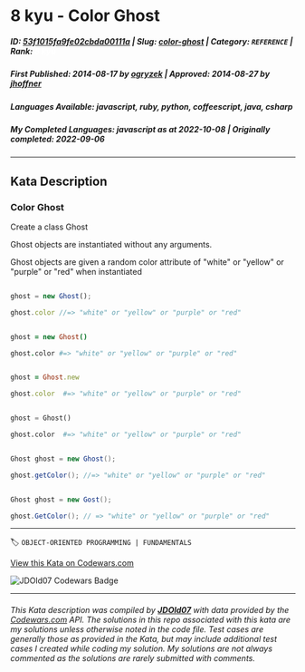 # 8 kyu - Color Ghost

##### **ID**: [53f1015fa9fe02cbda00111a](https://www.codewars.com/kata/53f1015fa9fe02cbda00111a) | **Slug**: [color-ghost](https://www.codewars.com/kata/53f1015fa9fe02cbda00111a) | **Category**: `REFERENCE` | **Rank**: <span style="color:white">8 kyu</span>

##### **First Published**: 2014-08-17 ***by*** [ogryzek](https://www.codewars.com/users/ogryzek) | **Approved**: 2014-08-27 ***by*** [jhoffner](https://www.codewars.com/users/jhoffner)

##### **Languages Available**: javascript, ruby, python, coffeescript, java, csharp

##### **My Completed Languages**: javascript ***as at*** 2022-10-08 | **Originally completed**: 2022-09-06

---

## Kata Description


### Color Ghost

Create a class Ghost



Ghost objects are instantiated without any arguments.



Ghost objects are given a random color attribute of "white" or "yellow" or "purple" or "red" when instantiated



```javascript

ghost = new Ghost();

ghost.color //=> "white" or "yellow" or "purple" or "red"

```

```coffeescript

ghost = new Ghost()

ghost.color #=> "white" or "yellow" or "purple" or "red"

```

```ruby

ghost = Ghost.new

ghost.color  #=> "white" or "yellow" or "purple" or "red"

```

```python

ghost = Ghost()

ghost.color  #=> "white" or "yellow" or "purple" or "red"

```

```java

Ghost ghost = new Ghost();

ghost.getColor(); //=> "white" or "yellow" or "purple" or "red"

```

```c#

Ghost ghost = new Gost();

ghost.GetColor(); // => "white" or "yellow" or "purple" or "red"

```





---


🏷 `OBJECT-ORIENTED PROGRAMMING | FUNDAMENTALS`


[View this Kata on Codewars.com](https://www.codewars.com/kata/53f1015fa9fe02cbda00111a)

![](https://www.codewars.com/users/jdold07/badges/large "JDOld07 Codewars Badge")

---

###### *This Kata description was compiled by [**JDOld07**](https://tpstech.dev) with data provided by the [Codewars.com](https://www.codewars.com) API.  The solutions in this repo associated with this kata are my solutions unless otherwise noted in the code file.  Test cases are generally those as provided in the Kata, but may include additional test cases I created while coding my solution.  My solutions are not always commented as the solutions are rarely submitted with comments.*
